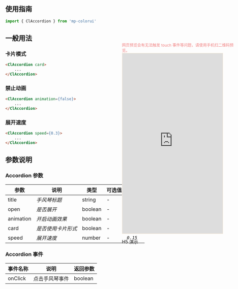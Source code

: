 ## 使用指南

```js
import { ClAccordion } from 'mp-colorui'
```

## 一般用法

### 卡片模式

```html
<ClAccordion card>
	...
</ClAccordion>
```

### 禁止动画

```html
<ClAccordion animation={false}>
	...
</ClAccordion>
```

### 展开速度

```html
<ClAccordion speed={0.3}>
	...
</ClAccordion>
```

## 参数说明

### Accordion 参数

| 参数      | 说明               | 类型    | 可选值 | 默认值    |
| --------- | ------------------ | ------- | ------ | --------- |
| title     | *手风琴标题*       | string  | -      | -         |
| open      | *是否展开*         | boolean | -      | *`false`* |
| animation | *开启动画效果*     | boolean | -      | *`true`*  |
| card      | *是否使用卡片形式* | boolean | -      | *`false`* |
| speed     | *展开速度*         | number  | -      | *`0.15`*  |

### Accordion 事件

| 事件名称 | 说明           | 返回参数 |
| -------- | -------------- | -------- |
| onClick  | 点击手风琴事件 | boolean  |

<div style="position: fixed; right:10px; top: 5%">
<div style="width: 355px; display: flex; flex-wrap: wrap; justify-content: center; align-items: center; font-size: 12px; color: lightcoral">网页预览会有无法触发 touch 事件等问题，请使用手机扫二维码预览。</div>
<iframe style="border: 1px solid antiquewhite" src="https://yinliangdream.github.io/mp-colorui-h5-demo/#/pages/components/accordion/index" height="568" width="316"></iframe>
<div>
		<p>H5 演示</p>
		<div id='qrcode'></div>
	</div>
</div>

<script>
	new Vue({
		el: '#main',
		mounted() {
			setTimeout(() => {
				const id = document.getElementById("qrcode");
				new QRCode(id, {
					text: "https://yinliangdream.github.io/mp-colorui-h5-demo/#/pages/components/accordion/index",
					width: 128,
					height: 128,
					colorDark : "#000000",
					colorLight : "#ffffff",
					correctLevel : QRCode.CorrectLevel.H
				});
			});
		}
	})
</script>
